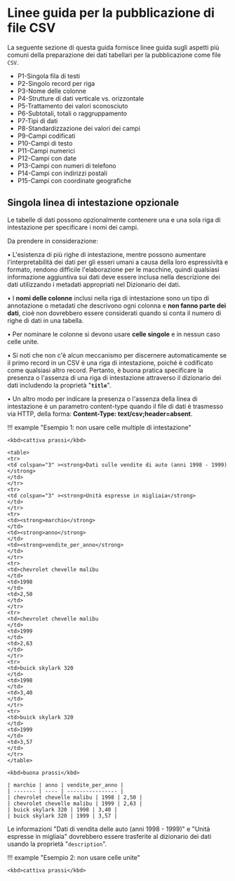 # Linee guida per la pubblicazione di file CSV

La seguente sezione di questa guida fornisce linee guida sugli aspetti più comuni della preparazione dei dati tabellari per la pubblicazione come file `CSV`.

- P1-Singola fila di testi 
- P2-Singolo record per riga 
- P3-Nome delle colonne
- P4-Strutture di dati verticale vs. orizzontale
- P5-Trattamento dei valori sconosciuto
- P6-Subtotali, totali o raggruppamento
- P7-Tipi di dati 
- P8-Standardizzazione dei valori dei campi 
- P9-Campi codificati
- P10-Campi di testo
- P11-Campi numerici 
- P12-Campi con date
- P13-Campi con numeri di telefono
- P14-Campi con indirizzi postali
- P15-Campi con coordinate geografiche


## Singola linea di intestazione opzionale
Le tabelle di dati possono opzionalmente contenere una e una sola riga di intestazione per specificare i nomi dei campi.

Da prendere in considerazione:

• L'esistenza di più righe di intestazione, mentre possono aumentare l'interpretabilità dei dati per gli esseri umani a causa della loro espressività e formato, rendono difficile l'elaborazione per le macchine, quindi qualsiasi informazione aggiuntiva sui dati deve essere inclusa nella descrizione dei dati utilizzando i metadati appropriati nel Dizionario dei dati.

• I **nomi delle colonne** inclusi nella riga di intestazione sono un tipo di annotazione o metadati che descrivono ogni colonna e **non fanno parte dei dati**, cioè non dovrebbero essere considerati quando si conta il numero di righe di dati in una tabella.

• Per nominare le colonne si devono usare **celle singole** e in nessun caso celle unite.

• Si noti che non c'è alcun meccanismo per discernere automaticamente se il primo record in un CSV è una riga di intestazione, poiché è codificato come qualsiasi altro record. Pertanto, è buona pratica specificare la presenza o l'assenza di una riga di intestazione attraverso il dizionario dei dati includendo la proprietà "**`title`**".

• Un altro modo per indicare la presenza o l'assenza della linea di intestazione è un parametro content-type quando il file di dati è trasmesso via HTTP, della forma: **Content-Type: text/csv;header=absent**.


!!! example "Esempio 1: non usare celle multiple di intestazione"
    
    <kbd>cattiva prassi</kbd>
    
    <table>
    <tr>
    <td colspan="3" ><strong>Dati sulle vendite di auto (anni 1998 - 1999)</strong>
    </td>
    </tr>
    <tr>
    <td colspan="3" ><strong>Unità espresse in migliaia</strong>
    </td>
    </tr>
    <tr>
    <td><strong>marchio</strong>
    </td>
    <td><strong>anno</strong>
    </td>
    <td><strong>vendite_per_anno</strong>
    </td>
    </tr>
    <tr>
    <td>chevrolet chevelle malibu
    </td>
    <td>1998
    </td>
    <td>2,50
    </td>
    </tr>
    <tr>
    <td>chevrolet chevelle malibu
    </td>
    <td>1999
    </td>
    <td>2,63
    </td>
    </tr>
    <tr>
    <td>buick skylark 320
    </td>
    <td>1998
    </td>
    <td>3,40
    </td>
    </tr>
    <tr>
    <td>buick skylark 320
    </td>
    <td>1999
    </td>
    <td>3,57
    </td>
    </tr>
    </table> 
    
    <kbd>buona prassi</kbd>
    
    | marchio | anno | vendite_per_anno |
    | ------- | ---- | ---------------- |
    | chevrolet chevelle malibu | 1998 | 2,50 |
    | chevrolet chevelle malibu | 1999 | 2,63 |
    | buick skylark 320 | 1998 | 3,40 |
    | buick skylark 320 | 1999 | 3,57 |
    
    

Le informazioni "Dati di vendita delle auto (anni 1998 - 1999)" e "Unità espresse in migliaia" dovrebbero essere trasferite al dizionario dei dati usando la proprietà "`description`".

!!! example "Esempio 2: non usare celle unite"

    <kbd>cattiva prassi</kbd>
    
    
    
    
    
    
    
    
    
